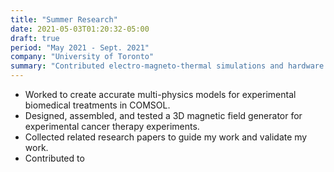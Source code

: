 ```yaml
---
title: "Summer Research"
date: 2021-05-03T01:20:32-05:00
draft: true
period: "May 2021 - Sept. 2021"
company: "University of Toronto"
summary: "Contributed electro-magneto-thermal simulations and hardware design for novel hyperthermia therapy for globioblastoma."
---
```


- Worked to create accurate multi-physics models for experimental biomedical treatments in COMSOL.
- Designed, assembled, and tested a 3D magnetic field generator for experimental cancer therapy experiments.
- Collected related research papers to guide my work and validate my work.
- Contributed to

